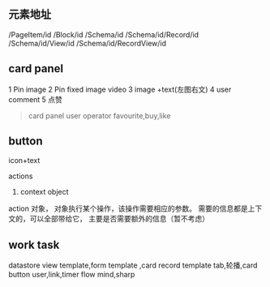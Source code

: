 ## 元素地址
/PageItem/id
/Block/id
/Schema/id
/Schema/id/Record/id
/Schema/id/View/id
/Schema/id/RecordView/id
## card panel
1  Pin image
2  Pin fixed image video
3  image +text(左图右文)
4  user comment 
5  点赞
> card panel user operator
 favourite,buy,like

 ## button
 icon+text
 
 actions
 1. context object

 action 
 对象， 对象执行某个操作，该操作需要相应的参数。
 需要的信息都是上下文的，可以全部带给它，
 主要是否需要额外的信息（暂不考虑）

## work task
datastore view template,form template ,card record template
tab,轮播,card
button
user,link,timer
flow mind,sharp


